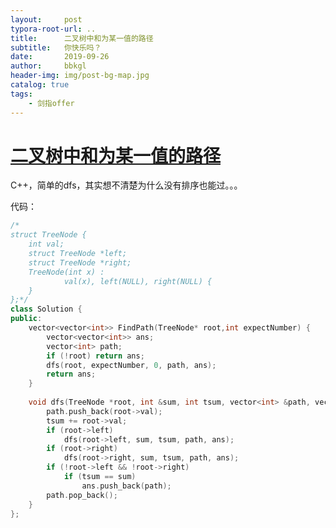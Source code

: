 ```yaml
---
layout:     post
typora-root-url: ..
title:      二叉树中和为某一值的路径
subtitle:   你快乐吗？
date:       2019-09-26
author:     bbkgl
header-img: img/post-bg-map.jpg
catalog: true
tags:
    - 剑指offer
---
```


# [二叉树中和为某一值的路径](https://www.nowcoder.com/practice/b736e784e3e34731af99065031301bca?tpId=13&tqId=11177&tPage=2&rp=2&ru=/ta/coding-interviews&qru=/ta/coding-interviews/question-ranking )

C++，简单的dfs，其实想不清楚为什么没有排序也能过。。。

代码：

```cpp
/*
struct TreeNode {
	int val;
	struct TreeNode *left;
	struct TreeNode *right;
	TreeNode(int x) :
			val(x), left(NULL), right(NULL) {
	}
};*/
class Solution {
public:
    vector<vector<int>> FindPath(TreeNode* root,int expectNumber) {
        vector<vector<int>> ans;
        vector<int> path;
        if (!root) return ans;
        dfs(root, expectNumber, 0, path, ans);
        return ans;
    }
    
    void dfs(TreeNode *root, int &sum, int tsum, vector<int> &path, vector<vector<int>> &ans) {
        path.push_back(root->val);
        tsum += root->val;
        if (root->left)
            dfs(root->left, sum, tsum, path, ans);
        if (root->right)
            dfs(root->right, sum, tsum, path, ans);
        if (!root->left && !root->right)
            if (tsum == sum) 
                ans.push_back(path);
        path.pop_back();
    }
};
```







